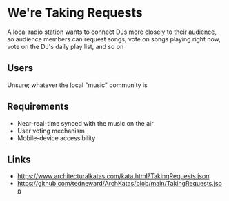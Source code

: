 # We're Taking Requests

A local radio station wants to connect DJs more closely to their audience, so audience members can request songs, vote on songs playing right now, vote on the DJ's daily play list, and so on

## Users

Unsure; whatever the local "music" community is

## Requirements

- Near-real-time synced with the music on the air
- User voting mechanism
- Mobile-device accessibility

## Links

- <https://www.architecturalkatas.com/kata.html?TakingRequests.json>
- <https://github.com/tedneward/ArchKatas/blob/main/TakingRequests.json>